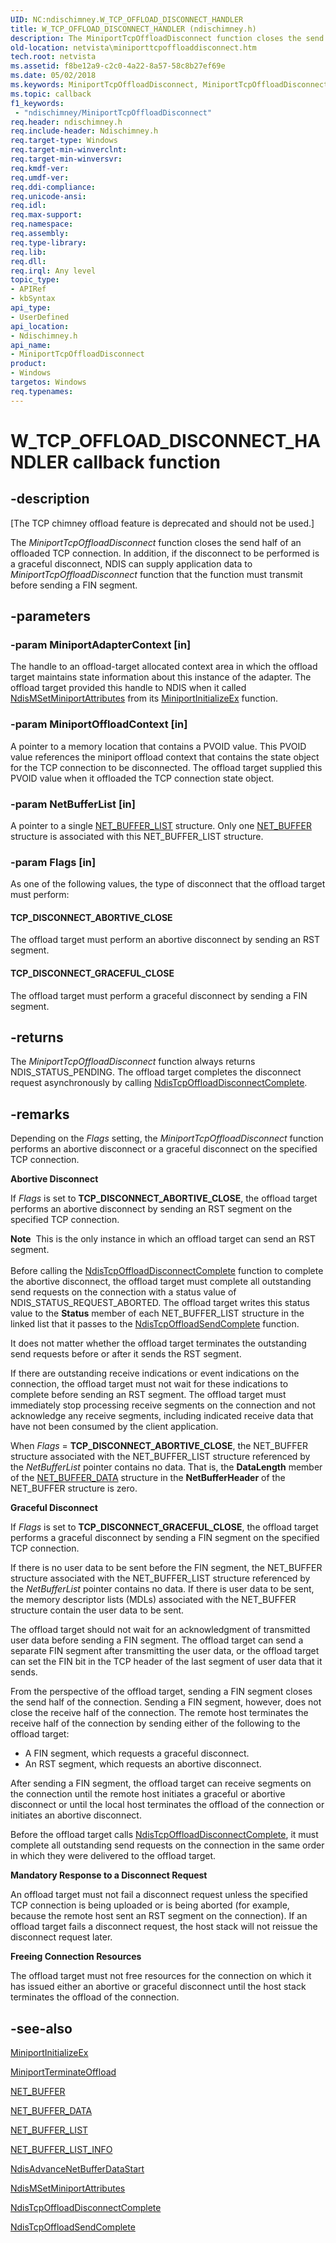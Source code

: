 ```yaml
---
UID: NC:ndischimney.W_TCP_OFFLOAD_DISCONNECT_HANDLER
title: W_TCP_OFFLOAD_DISCONNECT_HANDLER (ndischimney.h)
description: The MiniportTcpOffloadDisconnect function closes the send half of an offloaded TCP connection.
old-location: netvista\miniporttcpoffloaddisconnect.htm
tech.root: netvista
ms.assetid: f8be12a9-c2c0-4a22-8a57-58c8b27ef69e
ms.date: 05/02/2018
ms.keywords: MiniportTcpOffloadDisconnect, MiniportTcpOffloadDisconnect callback function [Network Drivers Starting with Windows Vista], W_TCP_OFFLOAD_DISCONNECT_HANDLER, W_TCP_OFFLOAD_DISCONNECT_HANDLER callback, ndischimney/MiniportTcpOffloadDisconnect, netvista.miniporttcpoffloaddisconnect, tcp_chim_miniport_func_70f2c816-ff74-4297-9d87-50c983a03f2d.xml
ms.topic: callback
f1_keywords:
 - "ndischimney/MiniportTcpOffloadDisconnect"
req.header: ndischimney.h
req.include-header: Ndischimney.h
req.target-type: Windows
req.target-min-winverclnt: 
req.target-min-winversvr: 
req.kmdf-ver: 
req.umdf-ver: 
req.ddi-compliance: 
req.unicode-ansi: 
req.idl: 
req.max-support: 
req.namespace: 
req.assembly: 
req.type-library: 
req.lib: 
req.dll: 
req.irql: Any level
topic_type:
- APIRef
- kbSyntax
api_type:
- UserDefined
api_location:
- Ndischimney.h
api_name:
- MiniportTcpOffloadDisconnect
product:
- Windows
targetos: Windows
req.typenames: 
---
```


# W_TCP_OFFLOAD_DISCONNECT_HANDLER callback function


## -description


<p class="CCE_Message">[The TCP chimney offload feature is deprecated and should not be used.]

The 
  <i>MiniportTcpOffloadDisconnect</i> function closes the send half of an offloaded TCP connection. In
  addition, if the disconnect to be performed is a graceful disconnect, NDIS can supply application data to 
  <i>MiniportTcpOffloadDisconnect</i> function that the function must transmit before sending a FIN
  segment.


## -parameters




### -param MiniportAdapterContext [in]

The handle to an offload-target allocated context area in which the offload target maintains state
     information about this instance of the adapter. The offload target provided this handle to NDIS when it
     called 
     <a href="https://docs.microsoft.com/windows-hardware/drivers/ddi/ndis/nf-ndis-ndismsetminiportattributes">
     NdisMSetMiniportAttributes</a> from its 
     <a href="https://docs.microsoft.com/windows-hardware/drivers/ddi/ndis/nc-ndis-miniport_initialize">
     MiniportInitializeEx</a> function.


### -param MiniportOffloadContext [in]

A pointer to a memory location that contains a PVOID value. This PVOID value references the
     miniport offload context that contains the state object for the TCP connection to be disconnected. The
     offload target supplied this PVOID value when it offloaded the TCP connection state object.


### -param NetBufferList [in]

A pointer to a single 
     <a href="https://docs.microsoft.com/windows-hardware/drivers/ddi/ndis/ns-ndis-_net_buffer_list">NET_BUFFER_LIST</a> structure. Only one 
     <a href="https://docs.microsoft.com/windows-hardware/drivers/ddi/ndis/ns-ndis-_net_buffer">NET_BUFFER</a> structure is associated with this
     NET_BUFFER_LIST structure.


### -param Flags [in]

As one of the following values, the type of disconnect that the offload target must perform:
     





#### TCP_DISCONNECT_ABORTIVE_CLOSE

The offload target must perform an abortive disconnect by sending an RST segment.



#### TCP_DISCONNECT_GRACEFUL_CLOSE

The offload target must perform a graceful disconnect by sending a FIN segment.


## -returns



The 
     <i>MiniportTcpOffloadDisconnect</i> function always returns NDIS_STATUS_PENDING. The offload target
     completes the disconnect request asynchronously by calling 
     <a href="https://docs.microsoft.com/windows-hardware/drivers/ddi/ndischimney/nc-ndischimney-ndis_tcp_offload_disconnect_complete">
     NdisTcpOffloadDisconnectComplete</a>.




## -remarks



Depending on the 
    <i>Flags</i> setting, the 
    <i>MiniportTcpOffloadDisconnect</i> function performs an abortive disconnect or a graceful disconnect on
    the specified TCP connection.

<b>Abortive Disconnect</b>

If 
    <i>Flags</i> is set to 
    <b>TCP_DISCONNECT_ABORTIVE_CLOSE</b>, the offload target performs an abortive disconnect by sending an
    RST segment on the specified TCP connection.

<div class="alert"><b>Note</b>  This is the only instance in which an offload target can send an RST
    segment.</div>
<div> </div>
Before calling the 
    <a href="https://docs.microsoft.com/windows-hardware/drivers/ddi/ndischimney/nc-ndischimney-ndis_tcp_offload_disconnect_complete">
    NdisTcpOffloadDisconnectComplete</a> function to complete the abortive disconnect, the offload target
    must complete all outstanding send requests on the connection with a status value of
    NDIS_STATUS_REQUEST_ABORTED. The offload target writes this status value to the 
    <b>Status</b> member of each NET_BUFFER_LIST structure in the linked list that it passes to the 
    <a href="https://docs.microsoft.com/windows-hardware/drivers/ddi/ndischimney/nc-ndischimney-ndis_tcp_offload_send_complete">
    NdisTcpOffloadSendComplete</a> function.

It does not matter whether the offload target terminates the outstanding send requests before or after
    it sends the RST segment.

If there are outstanding receive indications or event indications on the connection, the offload
    target must not wait for these indications to complete before sending an RST segment. The offload target
    must immediately stop processing receive segments on the connection and not acknowledge any receive
    segments, including indicated receive data that have not been consumed by the client application.

When 
    <i>Flags</i> =
    <b>TCP_DISCONNECT_ABORTIVE_CLOSE</b>, the NET_BUFFER structure associated with the NET_BUFFER_LIST structure referenced by the 
    <i>NetBufferList</i> pointer contains no data. That is, the 
    <b>DataLength</b> member of the 
    <a href="https://docs.microsoft.com/windows-hardware/drivers/ddi/ndis/ns-ndis-_net_buffer_data">NET_BUFFER_DATA</a> structure in the 
    <b>NetBufferHeader</b> of the NET_BUFFER structure is zero.

<b>Graceful Disconnect</b>

If 
    <i>Flags</i> is set to 
    <b>TCP_DISCONNECT_GRACEFUL_CLOSE</b>, the offload target performs a graceful disconnect by sending a FIN
    segment on the specified TCP connection.

If there is no user data to be sent before the FIN segment, the NET_BUFFER structure associated with
    the NET_BUFFER_LIST structure referenced by the 
    <i>NetBufferList</i> pointer contains no data. If there is user data to be sent, the memory descriptor
    lists (MDLs) associated with the NET_BUFFER structure contain the user data to be sent.

The offload target should not wait for an acknowledgment of transmitted user data before sending a FIN
    segment. The offload target can send a separate FIN segment after transmitting the user data, or the
    offload target can set the FIN bit in the TCP header of the last segment of user data that it sends.

From the perspective of the offload target, sending a FIN segment closes the send half of the
    connection. Sending a FIN segment, however, does not close the receive half of the connection. The remote
    host terminates the receive half of the connection by sending either of the following to the offload
    target:

<ul>
<li>
A FIN segment, which requests a graceful disconnect.

</li>
<li>
An RST segment, which requests an abortive disconnect.

</li>
</ul>
After sending a FIN segment, the offload target can receive segments on the connection until the
    remote host initiates a graceful or abortive disconnect or until the local host terminates the offload of
    the connection or initiates an abortive disconnect.

Before the offload target calls 
    <a href="https://docs.microsoft.com/windows-hardware/drivers/ddi/ndischimney/nc-ndischimney-ndis_tcp_offload_disconnect_complete">
    NdisTcpOffloadDisconnectComplete</a>, it must complete all outstanding send requests on the connection
    in the same order in which they were delivered to the offload target.

<b>Mandatory Response to a Disconnect Request
    </b>

An offload target must not fail a disconnect request unless the specified TCP connection is being
    uploaded or is being aborted (for example, because the remote host sent an RST segment on the
    connection). If an offload target fails a disconnect request, the host stack will not reissue the
    disconnect request later.

<b>Freeing Connection Resources
    </b>

The offload target must not free resources for the connection on which it has issued either an
    abortive or graceful disconnect until the host stack terminates the offload of the connection.




## -see-also




<a href="https://docs.microsoft.com/windows-hardware/drivers/ddi/ndis/nc-ndis-miniport_initialize">MiniportInitializeEx</a>



<a href="https://docs.microsoft.com/windows-hardware/drivers/ddi/ndischimney/nc-ndischimney-w_terminate_offload_handler">MiniportTerminateOffload</a>



<a href="https://docs.microsoft.com/windows-hardware/drivers/ddi/ndis/ns-ndis-_net_buffer">NET_BUFFER</a>



<a href="https://docs.microsoft.com/windows-hardware/drivers/ddi/ndis/ns-ndis-_net_buffer_data">NET_BUFFER_DATA</a>



<a href="https://docs.microsoft.com/windows-hardware/drivers/ddi/ndis/ns-ndis-_net_buffer_list">NET_BUFFER_LIST</a>



<a href="https://docs.microsoft.com/windows-hardware/drivers/network/net-buffer-list-info">NET_BUFFER_LIST_INFO</a>



<a href="https://docs.microsoft.com/windows-hardware/drivers/ddi/ndis/nf-ndis-ndisadvancenetbufferdatastart">
   NdisAdvanceNetBufferDataStart</a>



<a href="https://docs.microsoft.com/windows-hardware/drivers/ddi/ndis/nf-ndis-ndismsetminiportattributes">NdisMSetMiniportAttributes</a>



<a href="https://docs.microsoft.com/windows-hardware/drivers/ddi/ndischimney/nc-ndischimney-ndis_tcp_offload_disconnect_complete">
   NdisTcpOffloadDisconnectComplete</a>



<a href="https://docs.microsoft.com/windows-hardware/drivers/ddi/ndischimney/nc-ndischimney-ndis_tcp_offload_send_complete">NdisTcpOffloadSendComplete</a>
 

 

